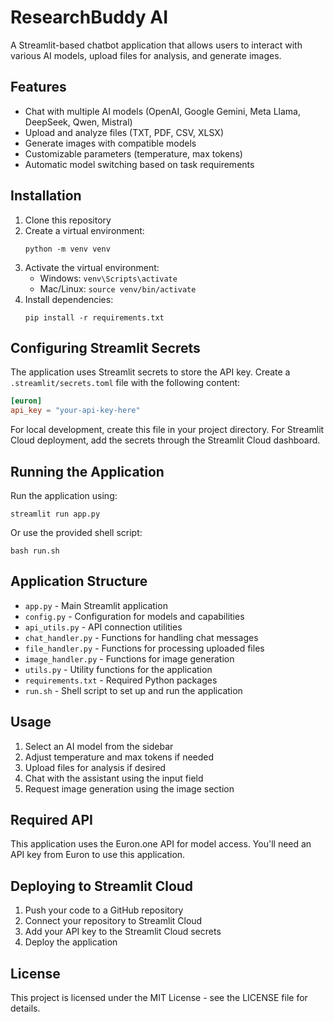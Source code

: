 # ResearchBuddy AI

A Streamlit-based chatbot application that allows users to interact with various AI models, upload files for analysis, and generate images.

## Features

- Chat with multiple AI models (OpenAI, Google Gemini, Meta Llama, DeepSeek, Qwen, Mistral)
- Upload and analyze files (TXT, PDF, CSV, XLSX)
- Generate images with compatible models
- Customizable parameters (temperature, max tokens)
- Automatic model switching based on task requirements

## Installation

1. Clone this repository
2. Create a virtual environment:
   ```
   python -m venv venv
   ```
3. Activate the virtual environment:
   - Windows: `venv\Scripts\activate`
   - Mac/Linux: `source venv/bin/activate`
4. Install dependencies:
   ```
   pip install -r requirements.txt
   ```

## Configuring Streamlit Secrets

The application uses Streamlit secrets to store the API key. Create a `.streamlit/secrets.toml` file with the following content:

```toml
[euron]
api_key = "your-api-key-here"
```

For local development, create this file in your project directory. For Streamlit Cloud deployment, add the secrets through the Streamlit Cloud dashboard.

## Running the Application

Run the application using:

```
streamlit run app.py
```

Or use the provided shell script:

```
bash run.sh
```

## Application Structure

- `app.py` - Main Streamlit application
- `config.py` - Configuration for models and capabilities
- `api_utils.py` - API connection utilities
- `chat_handler.py` - Functions for handling chat messages
- `file_handler.py` - Functions for processing uploaded files
- `image_handler.py` - Functions for image generation
- `utils.py` - Utility functions for the application
- `requirements.txt` - Required Python packages
- `run.sh` - Shell script to set up and run the application

## Usage

1. Select an AI model from the sidebar
2. Adjust temperature and max tokens if needed
3. Upload files for analysis if desired
4. Chat with the assistant using the input field
5. Request image generation using the image section

## Required API

This application uses the Euron.one API for model access. You'll need an API key from Euron to use this application.

## Deploying to Streamlit Cloud

1. Push your code to a GitHub repository
2. Connect your repository to Streamlit Cloud
3. Add your API key to the Streamlit Cloud secrets
4. Deploy the application

## License

This project is licensed under the MIT License - see the LICENSE file for details.
